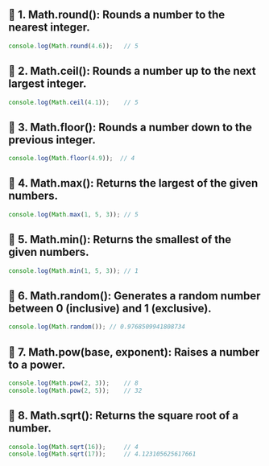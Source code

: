 ## 🧠 1. Math.round(): Rounds a number to the nearest integer.
``` Javascript
console.log(Math.round(4.6));   // 5
```

## 🧠 2. Math.ceil(): Rounds a number up to the next largest integer.
``` Javascript
console.log(Math.ceil(4.1));    // 5
```

## 🧠 3. Math.floor(): Rounds a number down to the previous integer.
``` Javascript
console.log(Math.floor(4.9));  // 4
```

## 🧠 4. Math.max(): Returns the largest of the given numbers.
``` Javascript
console.log(Math.max(1, 5, 3)); // 5 
```

## 🧠 5. Math.min(): Returns the smallest of the given numbers.
``` Javascript
console.log(Math.min(1, 5, 3)); // 1
```

## 🧠 6. Math.random(): Generates a random number between 0 (inclusive) and 1 (exclusive).
``` Javascript
console.log(Math.random()); // 0.9768509941808734
```

## 🧠 7. Math.pow(base, exponent): Raises a number to a power.
``` Javascript
console.log(Math.pow(2, 3));    // 8
console.log(Math.pow(2, 5));    // 32
```

## 🧠 8. Math.sqrt(): Returns the square root of a number.
``` Javascript
console.log(Math.sqrt(16));     // 4
console.log(Math.sqrt(17));     // 4.123105625617661
```
